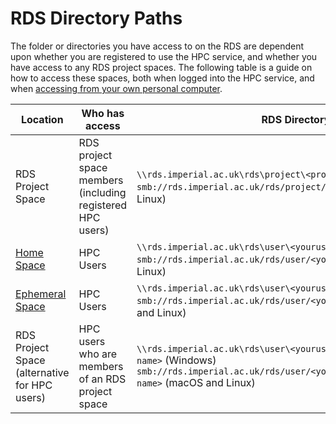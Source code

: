 # RDS Directory Paths

The folder or directories you have access to on the RDS are dependent upon whether you are registered to use the HPC service, and whether you have access to any RDS project spaces. The following table is a guide on how to access these spaces, both when logged into the HPC service, and when [accessing from your own personal computer](./access/index.md).

| Location | Who has access | RDS Directory Path | RDS Directory Path on HPC |
| -------- | -------------- | ------------------ | ------------------------- |
| RDS Project Space | RDS project space members<br>(including registered HPC users) | `\\rds.imperial.ac.uk\rds\project\<project-name>` (Windows)<br>`smb://rds.imperial.ac.uk/rds/project/<project-name>/` (macOS and Linux) | `/rds/general/project/<project-name>` |
| [Home Space](../hpc/getting-started/data-management-on-hpc.md#home-directory) | HPC Users | `\\rds.imperial.ac.uk\rds\user\<yourusername>\home` (Windows)<br>`smb://rds.imperial.ac.uk/rds/user/<yourusername>/home` (macOS and Linux) | `/rds/general/user/<yourusername>/home` |
| [Ephemeral Space](../hpc/getting-started/data-management-on-hpc.md#ephemeral-directory) | HPC Users | `\\rds.imperial.ac.uk\rds\user\<yourusername>\ephemeral` (Windows)<br>`smb://rds.imperial.ac.uk/rds/user/<yourusername>/ephemeral` (macOS and Linux) | `/rds/general/user/<yourusername>/ephemeral` |
| RDS Project Space<br>(alternative for HPC users) | HPC users who are<br>members of an RDS project space | `\\rds.imperial.ac.uk\rds\user\<yourusername>\projects\<project-name>` (Windows)<br>`smb://rds.imperial.ac.uk/rds/user/<yourusername>/projects/<project-name>` (macOS and Linux) | `/rds/general/user/<yourusername>/projects/<project-name>` |